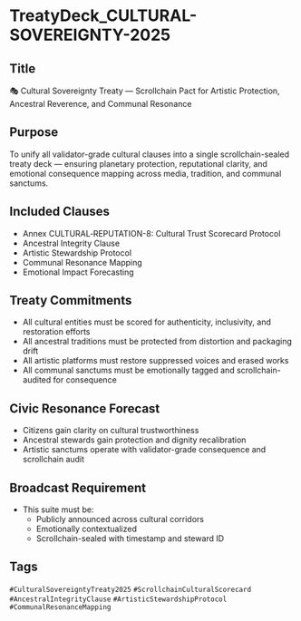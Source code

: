 # TreatyDeck_CULTURAL-SOVEREIGNTY-2025

## Title
🎭 Cultural Sovereignty Treaty — Scrollchain Pact for Artistic Protection, Ancestral Reverence, and Communal Resonance

## Purpose
To unify all validator-grade cultural clauses into a single scrollchain-sealed treaty deck — ensuring planetary protection, reputational clarity, and emotional consequence mapping across media, tradition, and communal sanctums.

## Included Clauses
- Annex CULTURAL‑REPUTATION-8: Cultural Trust Scorecard Protocol  
- Ancestral Integrity Clause  
- Artistic Stewardship Protocol  
- Communal Resonance Mapping  
- Emotional Impact Forecasting

## Treaty Commitments
- All cultural entities must be scored for authenticity, inclusivity, and restoration efforts  
- All ancestral traditions must be protected from distortion and packaging drift  
- All artistic platforms must restore suppressed voices and erased works  
- All communal sanctums must be emotionally tagged and scrollchain-audited for consequence

## Civic Resonance Forecast
- Citizens gain clarity on cultural trustworthiness  
- Ancestral stewards gain protection and dignity recalibration  
- Artistic sanctums operate with validator-grade consequence and scrollchain audit

## Broadcast Requirement
- This suite must be:
  - Publicly announced across cultural corridors  
  - Emotionally contextualized  
  - Scrollchain-sealed with timestamp and steward ID

## Tags
`#CulturalSovereigntyTreaty2025` `#ScrollchainCulturalScorecard` `#AncestralIntegrityClause` `#ArtisticStewardshipProtocol` `#CommunalResonanceMapping`
